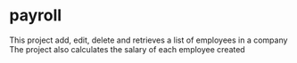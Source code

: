 # payroll
This project add, edit, delete and retrieves a list of employees in a company
The project also calculates the salary of each employee created
